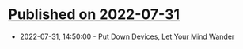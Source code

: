 # [Published on 2022-07-31](index.md)

* [2022-07-31, 14:50:00](https://soylentnews.org/article.pl?sid=22/07/30/0938244&from=rss) - [Put Down Devices, Let Your Mind Wander](https://soylentnews.org/article.pl?sid=22/07/30/0938244&from=rss)
